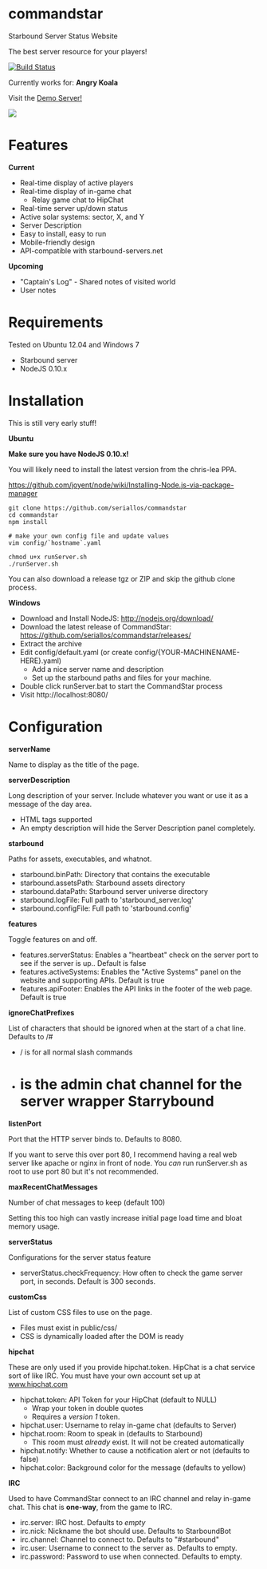 commandstar
===========

Starbound Server Status Website

The best server resource for your players!

[![Build Status](https://travis-ci.org/seriallos/commandstar.png)](https://travis-ci.org/seriallos/commandstar)

Currently works for: **Angry Koala**

Visit the [Demo Server!](http://commandstar.munshot.com:8080/)

![](https://raw.github.com/seriallos/commandstar/master/commandstar.png)

Features
========

**Current**

* Real-time display of active players
* Real-time display of in-game chat
    * Relay game chat to HipChat
* Real-time server up/down status
* Active solar systems: sector, X, and Y
* Server Description
* Easy to install, easy to run
* Mobile-friendly design
* API-compatible with starbound-servers.net

**Upcoming**

* "Captain's Log" - Shared notes of visited world
* User notes

Requirements
============

Tested on Ubuntu 12.04 and Windows 7

* Starbound server
* NodeJS 0.10.x

Installation
============

This is still very early stuff!

**Ubuntu**

**Make sure you have NodeJS 0.10.x!**

You will likely need to install the latest version from the chris-lea PPA.

https://github.com/joyent/node/wiki/Installing-Node.js-via-package-manager

    git clone https://github.com/seriallos/commandstar
    cd commandstar
    npm install
    
    # make your own config file and update values
    vim config/`hostname`.yaml
    
    chmod u+x runServer.sh
    ./runServer.sh

You can also download a release tgz or ZIP and skip the github clone process.

**Windows**

* Download and Install NodeJS: http://nodejs.org/download/
* Download the latest release of CommandStar: https://github.com/seriallos/commandstar/releases/
* Extract the archive
* Edit config/default.yaml (or create config/{YOUR-MACHINENAME-HERE}.yaml)
    * Add a nice server name and description
    * Set up the starbound paths and files for your machine.
* Double click runServer.bat to start the CommandStar process
* Visit http://localhost:8080/

Configuration
=============

**serverName**

Name to display as the title of the page.

**serverDescription**

Long description of your server.  Include whatever you want or use it as a
message of the day area.

* HTML tags supported
* An empty description will hide the Server Description panel completely.

**starbound**

Paths for assets, executables, and whatnot.

* starbound.binPath: Directory that contains the executable
* starbound.assetsPath: Starbound assets directory
* starbound.dataPath: Starbound server universe directory
* starbound.logFile: Full path to 'starbound_server.log'
* starbound.configFile: Full path to 'starbound.config'

**features**

Toggle features on and off.

* features.serverStatus: Enables a "heartbeat" check on the server port to see
  if the server is up..  Default is false
* features.activeSystems: Enables the "Active Systems" panel on the website and
  supporting APIs.  Default is true
* features.apiFooter: Enables the API links in the footer of the web page.
  Default is true

**ignoreChatPrefixes**

List of characters that should be ignored when at the start of a chat line.
Defaults to /#

* / is for all normal slash commands
* # is the admin chat channel for the server wrapper Starrybound

**listenPort**

Port that the HTTP server binds to.  Defaults to 8080.

If you want to serve this over port 80, I recommend having a real web server
like apache or nginx in front of node.  You *can* run runServer.sh as root to
use port 80 but it's not recommended.

**maxRecentChatMessages**

Number of chat messages to keep (default 100)

Setting this too high can vastly increase initial page load time and bloat
memory usage.

**serverStatus**

Configurations for the server status feature

* serverStatus.checkFrequency: How often to check the game server port, in
  seconds.  Default is 300 seconds.

**customCss**

List of custom CSS files to use on the page.

* Files must exist in public/css/
* CSS is dynamically loaded after the DOM is ready

**hipchat**

These are only used if you provide hipchat.token.  HipChat is a chat service
sort of like IRC.  You must have your own account set up at www.hipchat.com

* hipchat.token: API Token for your HipChat (default to NULL)
    * Wrap your token in double quotes
    * Requires a *version 1* token.
* hipchat.user: Username to relay in-game chat (defaults to Server)
* hipchat.room: Room to speak in (defaults to Starbound)
    * This room must *already* exist.  It will not be created automatically
* hipchat.notify: Whether to cause a notification alert or not (defaults to false)
* hipchat.color: Background color for the message (defaults to yellow)

**IRC**

Used to have CommandStar connect to an IRC channel and relay in-game chat.
This chat is **one-way**, from the game to IRC.

* irc.server: IRC host. Defaults to *empty*
* irc.nick: Nickname the bot should use. Defaults to StarboundBot
* irc.channel: Channel to connect to.  Defaults to "#starbound"
* irc.user: Username to connect to the server as.  Defaults to empty.
* irc.password: Password to use when connected.  Defaults to empty.
